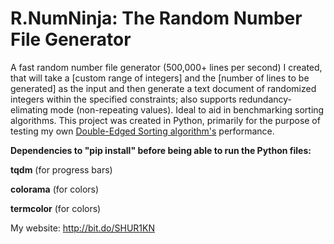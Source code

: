 # R.NumNinja: The Random Number File Generator

A fast random number file generator (500,000+ lines per second) I created, that will take a [custom range of integers] and the [number of lines to be generated] as the input and then generate a text document of randomized integers within the specified constraints; also supports redundancy-elimating mode (non-repeating values). Ideal to aid in benchmarking sorting algorithms. This project was created in Python, primarily for the purpose of testing my own [Double-Edged Sorting algorithm's](https://github.com/SHUR1K-N/Double-Edged-Sort) performance.

**Dependencies to "pip install" before being able to run the Python files:**

**tqdm** (for progress bars)

**colorama** (for colors)

**termcolor** (for colors)

My website: http://bit.do/SHUR1KN
